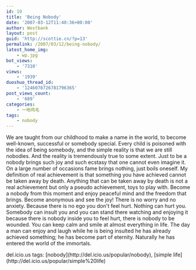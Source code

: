 ```yaml
---
id: 19
title: 'Being Nobody'
date: '2007-03-12T11:40:36+00:00'
author: Westbank
layout: post
guid: 'http://scottie.cn/?p=13'
permalink: /2007/03/12/being-nobody/
latest_home_img:
    - wp.jpg
bot_views:
    - '7310'
views:
    - '1939'
duoshuo_thread_id:
    - '1246078726781796365'
post_views_count:
    - '689'
categories:
    - 一地鸡毛
tags:
    - nobody
---
```


We are taught from our childhood to make a name in the world, to become well-known, successful or somebody special. Every child is poisoned with the idea of being somebody, and the simple reality is that we are still nobodies. And the reality is tremendously true to some extent. Just to be a nobody brings such joy and such ecstasy that one cannot even imagine it. On a large number of occasions fame brings nothing, just boils oneself. My definition of real achievement is that something you have achieved cannot be taken away by death. Anything that can be taken away by death is not a real achievement but only a pseudo achievement, toys to play with. Become a nobody from this moment and enjoy peaceful mind and the freedom that brings. Become anonymous and see the joy! There is no worry and no anxiety. Because there is no ego you don't feel hurt. Nothing can hurt you. Somebody can insult you and you can stand there watching and enjoying it because there is nobody inside you to feel hurt, there is nobody to be wounded. You can keep calm and smile at almost everything in life. The day a man can enjoy and laugh while he is being insulted he has already achieved something; he has become part of eternity. Naturally he has entered the world of the immortals.

<div class="wlWriterSmartContent" id="0767317B-992E-4b12-91E0-4F059A8CECA8:4ab8670a-318b-47c4-b6b1-c80d7d54f157" style="display: inline; margin: 0px; padding: 0px;">del.icio.us tags: [nobody](http://del.icio.us/popular/nobody), [simple life](http://del.icio.us/popular/simple%20life)</div>